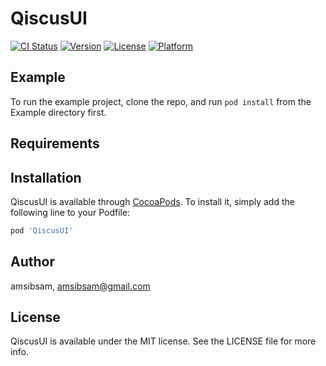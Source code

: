 # QiscusUI

[![CI Status](https://img.shields.io/travis/amsibsam/QiscusUI.svg?style=flat)](https://travis-ci.org/amsibsam/QiscusUI)
[![Version](https://img.shields.io/cocoapods/v/QiscusUI.svg?style=flat)](https://cocoapods.org/pods/QiscusUI)
[![License](https://img.shields.io/cocoapods/l/QiscusUI.svg?style=flat)](https://cocoapods.org/pods/QiscusUI)
[![Platform](https://img.shields.io/cocoapods/p/QiscusUI.svg?style=flat)](https://cocoapods.org/pods/QiscusUI)

## Example

To run the example project, clone the repo, and run `pod install` from the Example directory first.

## Requirements

## Installation

QiscusUI is available through [CocoaPods](https://cocoapods.org). To install
it, simply add the following line to your Podfile:

```ruby
pod 'QiscusUI'
```

## Author

amsibsam, amsibsam@gmail.com

## License

QiscusUI is available under the MIT license. See the LICENSE file for more info.
